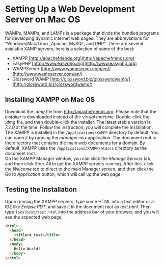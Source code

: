 # Setting Up a Web Development Server on Mac OS  
WAMPs, MAMPs, and LAMPs is a package that binds the bundled programs for developing dynamic Internet web pages. They are abbreviations for "Windows/Mac/Linux, Apache, MySQL, and PHP". There are several available XAMP servers, here is a selection of some of the best:
  * XAMPP [http://apachefriends.org](http://apachefriends.org)
  * EasyPHP [http://www.easyphp.org](http://www.easyphp.org)
  * WAMPServer [http://www.wampserver.com/en/](http://www.wampserver.com/en/)
  * Glossword WAMP [http://glossword.biz/glosswordwamp/](http://glossword.biz/glosswordwamp/)

## Installing XAMPP on Mac OS
Download the *.dmg* file from http://apachefriends.org. Please note that the *installer* is downloaded instead of the *virtual machine*. Double-click the *.dmg* file, and then double-click the installer. The latest stable version is *7.2.0* at the time. Follow the instruction, you will complete the installation.  
The XAMPP is installed in the `/Applications/XAMPP` directory by default. You can open it by running the *manager-osx* application. The document root is the directory that contains the main web documents for a domain. By default, XAMPP uses the `/Applications/XAMPP/htdocs` directory as the document root.  
On the XAMPP Manager window, you can click the *Manage Servers* tab, and then click *Start All* to get the XAMPP servers running. After this, click the *Welcome* tab to direct to the main Manager screen, and then click the *Go to Application* button, which will call up the web page.  

## Testing the Installation
Upon running the XAMPP servers, type some HTML into a text editor or a IDE like *Eclipse PDT*, and save it in the document root as *test.html*. Then type `localhost/test.html` into the address bar of your browser, and you will see the expected web page.
```html
<html>
  <head>
    <title>A test</title>
  </head>
  <body>
    Hello World!
  </body>
</html>
```


